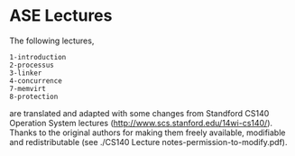 ASE Lectures
============

The following lectures,

	1-introduction
	2-processus
	3-linker
	4-concurrence
	7-memvirt
	8-protection

are translated and adapted with some changes from Standford CS140 Operation System lectures (http://www.scs.stanford.edu/14wi-cs140/).
Thanks to the original authors for making them freely available, modifiable and redistributable (see ./CS140 Lecture notes-permission-to-modify.pdf).
